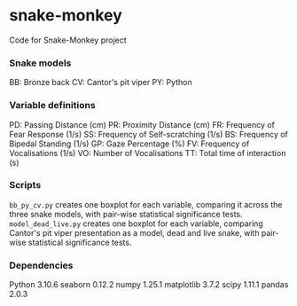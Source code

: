 # snake-monkey
Code for Snake-Monkey project

### Snake models
BB: Bronze back
CV: Cantor's pit viper
PY: Python

### Variable definitions
PD: Passing Distance (cm)
PR: Proximity Distance (cm)
FR: Frequency of Fear Response (1/s)
SS: Frequency of Self-scratching (1/s)
BS: Frequency of Bipedal Standing (1/s)
GP: Gaze Percentage (%)
FV: Frequency of Vocalisations (1/s)
VO: Number of Vocalisations
TT: Total time of interaction (s)

### Scripts
`bb_py_cv.py` creates one boxplot for each variable, comparing it across the three snake models, with pair-wise statistical significance tests.
`model_dead_live.py` creates one boxplot for each variable, comparing Cantor's pit viper presentation as a model, dead and live snake, with pair-wise statistical significance tests.

### Dependencies
Python 3.10.6
seaborn 0.12.2
numpy 1.25.1
matplotlib 3.7.2
scipy 1.11.1
pandas 2.0.3